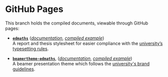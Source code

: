 # GitHub Pages

This branch holds the compiled documents, viewable through GitHub pages:


- [**`edmaths`**]() ([_documentation_](https://foggalong.github.io/edinburgh-math-latex/edmaths-docs.pdf), [_compiled example_](https://foggalong.github.io/edinburgh-math-latex/example-report.pdf))<br>
  A report and thesis stylesheet for easier compliance with the [university’s typesetting rules](https://www.ed.ac.uk/academic-services/students/thesis-submission).

- [**`beamertheme-edmaths`**](), ([_documentation_](https://foggalong.github.io/edinburgh-math-latex/beamertheme-edmaths-docs.pdf), [_compiled example_](https://foggalong.github.io/edinburgh-math-latex/example-presentation.pdf))<br>
  A beamer presentation theme which follows the [university's brand guidelines](https://communications-marketing.ed.ac.uk/marketing/brand).
